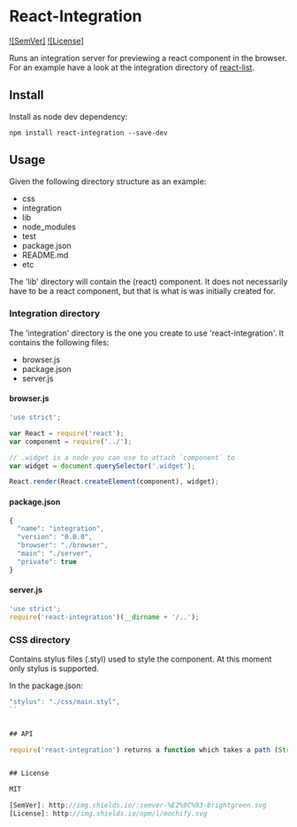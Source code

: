 # React-Integration

[![SemVer]](http://semver.org)
[![License]](https://github.com/tjunghans/react-integration/blob/master/LICENCE)

Runs an integration server for previewing a react component in the
browser. For an example have a look at the integration directory of [react-list](https://github.com/tjunghans/react-list/tree/master/integration).


## Install

Install as node dev dependency:

```
npm install react-integration --save-dev
```


## Usage

Given the following directory structure as an example:

- css
- integration
- lib
- node_modules
- test
- package.json
- README.md
- etc

The 'lib' directory will contain the (react) component. It does not necessarily have to be a react component, but that is what is was initially created for.

### Integration directory

The 'integration' directory is the one you create to use 'react-integration'. It contains the following files:

- browser.js
- package.json
- server.js


#### browser.js

```js
'use strict';

var React = require('react');
var component = require('../');

// .widget is a node you can use to attach `component` to
var widget = document.querySelector('.widget');

React.render(React.createElement(component), widget);
```


#### package.json

```js
{
  "name": "integration",
  "version": "0.0.0",
  "browser": "./browser",
  "main": "./server",
  "private": true
}
```


#### server.js

```js
'use strict';
require('react-integration')(__dirname + '/..');
```


### CSS directory

Contains stylus files (.styl) used to style the component. At this moment only stylus is supported.

In the package.json:

```js
"stylus": "./css/main.styl",
``


## API

require('react-integration') returns a function which takes a path (String) as an argument. The function returns the instance of `express`.


## License

MIT

[SemVer]: http://img.shields.io/:semver-%E2%9C%93-brightgreen.svg
[License]: http://img.shields.io/npm/l/mochify.svg
